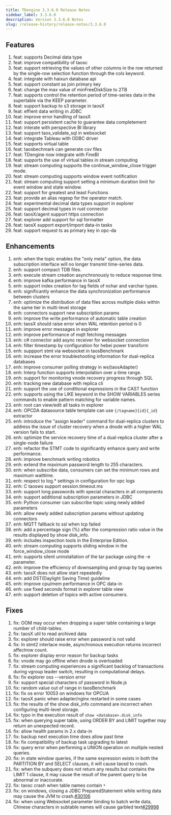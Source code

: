 ```yaml
---
title: TDengine 3.3.6.0 Release Notes
sidebar_label: 3.3.6.0
description: Version 3.3.6.0 Notes
slug: /release-history/release-notes/3.3.6.0
---
```


## Features
  1. feat: supports Decimal data type
  2. feat: improve compatibility of taosc
  3. feat: support retrieving the values of other columns in the row returned by the single-row selection function through the cols keyword.
  4. feat: integrate with haixun database api
  5. feat: support constant as join primary key
  6. feat: change the max value of minFreeDiskSize to 2TB
  7. feat: supports control the retention period of time-series data in the supertable via the KEEP parameter.
  8. feat: support backup to s3 storage in taosX
  9. feat: effient data writing in JDBC
 10. feat: improve error handling of taosX
 11. feat: support persistent cache to guarantee data completement 
 12. feat: interate with perspective BI library
 13. feat: support taos_validate_sql in websocket
 14. feat: integrate Tableau with ODBC driver
 15. feat: supports virtual table
 16. feat: taosbechmark can generate csv files
 17. feat: TDengine now integrate with FineBI
 18. feat: supports the use of virtual tables in stream computing
 19. feat: stream computing supports the continue_window_close trigger mode.
 20. feat: stream computing supports window event notification
 21. feat: stream computing support setting a minimum duration limit for event window and state window.
 22. feat: support for greatest and least Functions
 23. feat: provide an alias regexp for the operator match.
 24. feat: experimental decimal data types support in explorer
 25. feat: support decimal types in rust connector
 26. feat: taosX/agent support https connection
 27. feat: explorer add support for sql formatter
 28. feat: taosX support export/import data-in tasks
 29. feat: support request ts as primary key in opc-da

## Enhancements
  1. enh: when the topic enables the "only meta" option, the data subscription interface will no longer transmit time-series data.
  2. enh: support compact TDB files.
  3. enh: execute stream creation asynchronously to reduce response time.
  4. enh: improve kafka performance in taosX
  5. enh: support index creation for tag fields of nchar and varchar types.
  6. enh: significantly enhance the data synchronization performance between clusters
  7. enh: optimize the distribution of data files across multiple disks within the same tier in multi-level storage
  8. enh: connectors support new subscription params
  9. enh: improve the write performance of automatic table creation
 10. enh: taosX should raise error when WAL retention period is 0 
 11. enh: improve error messages in explorer
 12. enh: improve performance of mqtt fetching messages
 13. enh: c# connector add async receiver for websocket connection
 14. enh: filter timestamp by configuration for hebei power transform
 15. enh: suppport stmt via websocket in taosBenchmark
 16. enh: increase the error troubleshooting information for dual-replica databases
 17. enh: improve consumer polling strategy in  ws(taosAdapter)
 18. enh: Interp function supports interpolation over a time range.
 19. enh: support for monitoring vnode recovery progress through SQL
 20. enh: tracking new database with replica cli
 21. enh: support the use of conditional expressions in the CAST function
 22. enh: supports using the LIKE keyword in the SHOW VARIABLES series commands to enable pattern matching for variable names.
 23. enh: root can view/edit all tasks in explorer
 24. enh: OPCDA datasource table template can use  `{/tagname}{id}{_id}` extractor
 25. enh: introduce the "assign leader" command for dual-replica clusters to address the issue of cluster recovery when a dnode with a higher WAL version fails to start.
 26. enh: optimize the service recovery time of a dual-replica cluster after a single-node failure
 27. enh: refactor the STMT code to significantly enhance query and write performance.
 28. enh: improve benchmark writing robotics
 29. enh: extend the maximum password length to 255 characters.
 30. enh: when subscribe data, consumers can set the minimum rows and maximum waittime.
 31. enh: respect to log.* settings in configuration for opc logs
 32. enh: C taosws support session.timeout.ms
 33. enh: support long passwords with special characters in all components
 34. enh: support additional subscription parameters in JDBC
 35. enh: Python consumer can subscribe topic using newly added parameters
 36. enh: allow newly added subscription params without updating connectors 
 37. enh: MQTT fallback to ssl when tcp failed
 38. enh: add a percentage sign (%) after the compression ratio value in the results displayed by show disk_info.
 39. enh: includes inspection tools in the Enterprise Edition.
 40. enh: stream computing supports sliding window in the force_window_close mode
 41. enh: supports silent uninstallation of the tar package using the -e parameter.
 42. enh: improve the efficiency of downsampling and group by tag queries
 43. enh: taosX does not allow start repeatedly
 44. enh: add DST(Daylight Saving Time) guideline
 45. enh: improve cpu/mem performance in OPC data-in
 46. enh: use fixed seconds format in explorer table view
 47. enh: support deletion of topics with active consumers.

## Fixes
  1. fix: OOM may occur when dropping a super table containing a large number of child-tables.
  2. fix: taosX util to read archived data
  3. fix: explorer should raise error when password is not valid
  4. fix: In stmt2 interlace mode, asynchronous execution returns incorrect affectrow count.
  5. fix: explorer display error reason for backup tasks
  6. fix: vnode may go offline when dnode is overloaded
  7. fix: stream computing experiences a significant backlog of transactions during vgroup leader switch, resulting in computational delays.
  8. fix: fix explorer oss --version error
  9. fix: support special characters of password in Node.js
 10. fix: random value out of range in taosBenchmark
 11. fix: fix os error 10053 on windows for OPCUA
 12. fix: taosX panic when adapter/nginx restarted in some cases
 13. fix: the results of the show disk_info command are incorrect when configuring multi-level storage.
 14. fix: typo in the execution result of `show <database>.disk_info`
 15. fix: when querying super table, using ORDER BY and LIMIT together may return an unexpected record.
 16. fix: allow health params in 2.x data-in 
 17. fix: backup next execution time does allow past time
 18. fix: fix compatibility of backup task upgrading to latest
 19. fix: query error when performing a UNION operation on multiple nested queries.
 20. fix: in state window queries, if the same expression exists in both the PARTITION BY and SELECT clauses, it will cause taosd to crash.
 21. fix: when the subquery does not return any results but contains the LIMIT 1 clause, it may cause the result of the parent query to be abnormal or inaccurate.
 22. fix: taosc crash when table names contain `*`
 23. fix: on windows, closing a JDBC PreparedStatement while writing data may cause the JVM to crash.[#30106](https://github.com/taosdata/TDengine/issues/30106)
 24. fix: when using Websocket parameter binding to batch write data, Chinese characters in subtable names will cause garbled text[#29998](https://github.com/taosdata/TDengine/issues/29998)

